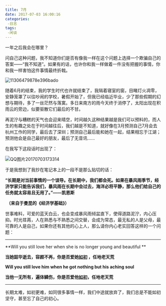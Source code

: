 ```yaml
---
title: 7月
date: 2017-07-03 16:00:16
categories: 
 -日志
tags: 
 -闲谈
---
```


  一年之后我会在哪里？

  问自己这种问题，我不知道你们是否有像我一样在这个问题上选择一个欺骗自己的答案——“我不知道”。如果有的话，也许你和我一样做着一件没有把握的事情，你和我一样害怕这件事情最终折戟。

![11306479878e396bado](\img\11306479878e396bado.jpg)

  随着6月的结束，我的学生时代也许就结束了，我隔着寝室的窗，目睹灯火凋零，安静笼罩了以往吵闹的学校，暑假开始了，但我已经临近毕业，少了那些假期的幻想与期待，多了一丝茫然与落寞。多日来南方的雨今天终于消停了，太阳出现在积雨云的旁边，似要驱散它们最后的不甘。
<!-- more -->
  再泥泞与糟糕的天气也会迎来晴空，时间越久这种结果越是我们可以预料的，而人生的有趣之处在于时间越往后，我们越是不知道，就好像在3月预测自己7月会去杭州工作的同学，最后去了深圳；预测自己最后能和她在一起，结果相忘于江湖；预测他会是自己最好的朋友，最后了无音讯......

  在我写下这段话时出现了：

![QQ图片20170703173314](\img\QQ图片20170703173314.png)



  于是我想到了我抄在笔记本上的一段不是那么贴切的话：

**“长期是对当前事情的一个误导。在长期中，我们都会死。如果在暴风雨季节，经济学家只能告诉我们，暴风雨在长期中会过去，海洋必将平静，那么他们给自己的任务就太容易且无用了。”——凯恩斯**

​														                     **（来自于曼昆的《经济学基础》）**

  世事难料，可爱的蓝天白云，也会变成暴风雨倾盆直下，使得道路泥泞，内心压抑。时光荏苒，人在熟悉与不熟悉之间交替，会成为常态，最无私的人是父母，最可靠的人是自己，如果你还有其他的心上人，那么请你内心老实回答这样的一个问题：

------

**Will you still love her when she is no longer young and beautiful **

**当她韶华逝去，容颜不再，你是否爱她<u>如初</u> ，任地老天荒**

**Will you still love him when he got nothing but his aching soul**

**当他一无所有，遍体鳞伤，你是否爱他<u>如初</u>，任地老天荒**

---

  长期太难，如初更难，如同很多事情一样，我们中途就放弃了，我们总是不能如初坚守，甚至忘了自己的初心。